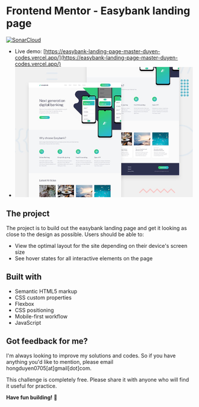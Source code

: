 # Frontend Mentor - Easybank landing page

[![SonarCloud](https://sonarcloud.io/images/project_badges/sonarcloud-orange.svg)](https://sonarcloud.io/summary/new_code?id=Duyen-codes_Easybank-landing-page-fem)
- Live demo: [https://easybank-landing-page-master-duyen-codes.vercel.app/](https://easybank-landing-page-master-duyen-codes.vercel.app/)
- ![the Easybank landing page coding challenge on Front end mentor](./design/desktop-preview.jpg)


## The project
The project is to build out the easybank landing page and get it looking as close to the design as possible.
Users should be able to:

- View the optimal layout for the site depending on their device's screen size
- See hover states for all interactive elements on the page

## Built with

- Semantic HTML5 markup
- CSS custom properties
- Flexbox
- CSS positioning
- Mobile-first workflow
- JavaScript

## Got feedback for me?

I'm always looking to improve my solutions and codes. So if you have anything you'd like to mention, please email hongduyen0705[at]gmail[dot]com.

This challenge is completely free. Please share it with anyone who will find it useful for practice.

**Have fun building!** 🚀
